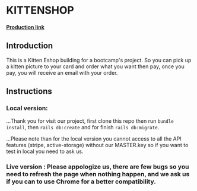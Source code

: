 # KITTENSHOP

#### [Production link](https://meowyinc.herokuapp.com/)

## Introduction

This is a Kitten Eshop building for a bootcamp's project. So you can pick up a kitten picture to your card and order what you want then pay, once you pay, you will receive an email with your order.

## Instructions

### Local version:

...Thank you for visit our project, first clone this repo then run `bundle install`, then `rails db:create` and for finish `rails db:migrate`. 

...Please note than for the local version you cannot access to all the API features (stripe, active-storage) without our MASTER.key so if you want to test in local you need to ask us.

### Live version : Please appologize us, there are few bugs so you need to refresh the page when nothing happen, and we ask us if you can to use Chrome for a better compatibility.

